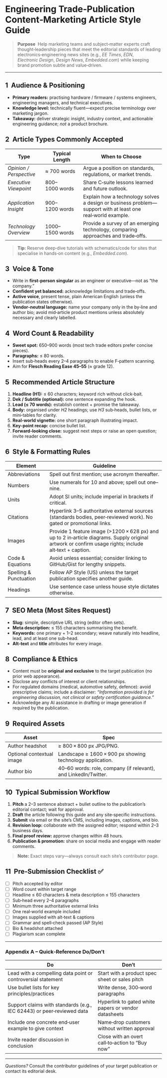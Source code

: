 # Engineering Trade‑Publication Content‑Marketing Article Style Guide
> **Purpose**  Help marketing teams and subject‑matter experts craft thought‑leadership pieces that meet the editorial standards of leading electronics‑engineering news sites (e.g., *EE Times*, *EDN*, *Electronic Design*, *Design News*, *Embedded.com*) while keeping brand promotion subtle and value‑driven.

---

## 1  Audience & Positioning

* **Primary readers:** practising hardware / firmware / systems engineers, engineering managers, and technical executives.
* **Knowledge level:** technically fluent—expect precise terminology over marketing jargon.
* **Takeaway:** deliver strategic insight, industry context, and actionable engineering guidance; *not* a product brochure.

## 2  Article Types Commonly Accepted

| Type                    | Typical Length  | When to Choose                                                                                             |
| ----------------------- | --------------- | ---------------------------------------------------------------------------------------------------------- |
| *Opinion / Perspective* | ≈ 700 words     | Argue a position on standards, regulations, or market trends.                                              |
| *Executive Viewpoint*   | 800–1000 words  | Share C‑suite lessons learned and future outlook.                                                          |
| *Application Insight*   | 900–1200 words  | Explain how a technology solves a design or business problem—support with at least one real‑world example. |
| *Technology Overview*   | 1000–1500 words | Provide a survey of an emerging technology, comparing approaches and trade‑offs.                           |

> **Tip:** Reserve deep‑dive tutorials with schematics/code for sites that specialise in hands‑on content (e.g., *Embedded.com*).

## 3  Voice & Tone

* Write in **first‑person singular** as an engineer or executive—not as “the company.”
* **Confident yet balanced:** acknowledge limitations and trade‑offs.
* **Active voice**, present tense, plain American English (unless the publication states otherwise).
* **Vendor‑neutral language:** name your company only in the by‑line and author bio; avoid mid‑article product mentions unless absolutely necessary and clearly labelled.

## 4  Word Count & Readability

* **Sweet spot:** 650–900 words (most tech trade editors prefer concise pieces).
* **Paragraphs:** ≤ 80 words.
* Insert sub‑heads every 2–4 paragraphs to enable F‑pattern scanning.
* Aim for **Flesch Reading Ease 45–55** (≈ grade 12).

## 5  Recommended Article Structure

1. **Headline (H1):** ≤ 60 characters; keyword rich without click‑bait.
2. **Dek / Subtitle (optional):** one sentence expanding the hook.
3. **Lead (≤ 70 words):** establish context + promise the takeaway.
4. **Body:** organised under *H2* headings; use *H3* sub‑heads, bullet lists, or mini‑tables for clarity.
5. **Real‑world vignette:** one short paragraph illustrating impact.
6. **Key‑point recap:** concise bullet list.
7. **Forward‑looking close:** suggest next steps or raise an open question; invite reader comments.

## 6  Style & Formatting Rules

| Element                | Guideline                                                                                                                                              |
| ---------------------- | ------------------------------------------------------------------------------------------------------------------------------------------------------ |
| Abbreviations          | Spell out first mention; use acronym thereafter.                                                                                                       |
| Numbers                | Use numerals for 10 and above; spell out one–nine.                                                                                                     |
| Units                  | Adopt SI units; include imperial in brackets if critical.                                                                                              |
| Citations              | Hyperlink 3–5 authoritative external sources (standards bodies, peer‑reviewed work). No gated or promotional links.                                    |
| Images                 | Provide 1 feature image (>1200 × 628 px) and up to 2 in‑article diagrams. Supply original artwork or confirm usage rights; include alt‑text + caption. |
| Code & Equations       | Avoid unless essential; consider linking to GitHub/Gist for lengthy snippets.                                                                          |
| Spelling & Punctuation | Follow AP Style (US) unless the target publication specifies another guide.                                                                            |
| Headings               | Use sentence case unless house style dictates otherwise.                                                                                               |

## 7  SEO Meta (Most Sites Request)

* **Slug:** simple, descriptive URL string (editor often sets).
* **Meta description:** ≤ 155 characters summarising the benefit.
* **Keywords:** one primary + 1–2 secondary; weave naturally into headline, lead, and at least one sub‑head.
* **Alt‑text** and **title** attributes for every image.

## 8  Compliance & Ethics

* Content must be **original and exclusive** to the target publication (no prior web appearance).
* Disclose any conflicts of interest or client relationships.
* For regulated domains (medical, automotive safety, defence): avoid prescriptive claims; include a disclaimer: *“Information provided is for engineering discussion, not clinical or safety certification guidance.”*
* Acknowledge any AI assistance in drafting or image generation if required by the publication.

## 9  Required Assets

| Asset                     | Spec                                                            |
| ------------------------- | --------------------------------------------------------------- |
| Author headshot           | ≥ 800 × 800 px JPG/PNG.                                         |
| Optional contextual image | Landscape ≥ 1600 × 900 px showing technology application.       |
| Author bio                | 40–60 words: role, company (if relevant), and LinkedIn/Twitter. |

## 10  Typical Submission Workflow

1. **Pitch** a 2–3 sentence abstract + bullet outline to the publication’s editorial contact; wait for approval.
2. **Draft** the article following this guide and any site‑specific instructions.
3. **Submit** via email or the site’s CMS, including images, captions, and bio.
4. **Revision loop:** collaborate with the assigned editor; respond within 2–3 business days.
5. **Final proof review:** approve changes within 48 hours.
6. **Publication & promotion:** share on social media and engage with reader comments.

> **Note:** Exact steps vary—always consult each site’s contributor page.

## 11  Pre‑Submission Checklist ✅

* [ ] Pitch accepted by editor
* [ ] Word count within target range
* [ ] Headline ≤ 60 characters & meta description ≤ 155 characters
* [ ] Sub‑head every 2–4 paragraphs
* [ ] Minimum three authoritative external links
* [ ] One real‑world example included
* [ ] Images supplied with alt‑text & captions
* [ ] Grammar and spell‑check passed (AP Style)
* [ ] Bio & headshot attached
* [ ] Plagiarism scan complete

---

### Appendix A – Quick‑Reference Do/Don’t

| Do                                                                    | Don’t                                                |
| --------------------------------------------------------------------- | ---------------------------------------------------- |
| Lead with a compelling data point or controversial statement          | Start with a product spec sheet or sales pitch       |
| Use bullet lists for key principles/practices                         | Write dense, 300‑word paragraphs                     |
| Support claims with standards (e.g., IEC 62443) or peer‑reviewed data | Hyperlink to gated white papers or vendor datasheets |
| Include one concrete end‑user example to give context                 | Name‑drop customers without written approval         |
| Invite reader discussion in conclusion                                | Close with an overt call‑to‑action to “Buy now”      |

---

*Questions?* Consult the contributor guidelines of your target publication or contact its editorial desk.
